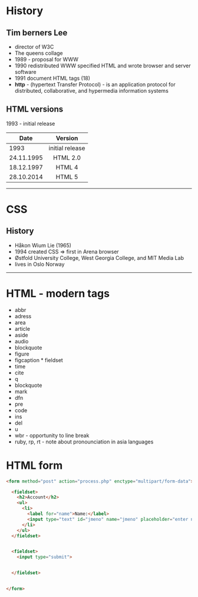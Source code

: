 # History

## Tim berners Lee
* director of W3C
* The queens collage
* 1989 - proposal for WWW 
* 1990 redistributed WWW specified HTML and wrote browser and server software
* 1991 document HTML tags (18)
* **http** - (hypertext Transfer Protocol) - is an application protocol for distributed, collaborative, and hypermedia information systems

## HTML versions
1993 - initial release

| Date      | Version          | 
| ------------- |:-------------:| 
| 1993      | initial release| 
| 24.11.1995      | HTML 2.0| 
| 18.12.1997     | HTML 4      |   
| 28.10.2014 | HTML 5    |    

--------------------------------------------------
# CSS

## History
* Håkon Wium Lie (1965)
* 1994 created CSS => first in Arena browser
* Østfold University College, West Georgia College, and MIT Media Lab
* lives in Oslo Norway

--------------------------------------------------------
# HTML - modern tags
* abbr
* adress
* area
* article
* aside
* audio
* blockquote
* figure
* figcaption
* fieldset
* time
* cite
* q
* blockquote
* mark
* dfn
* pre
* code
* ins
* del
* u
* wbr - opportunity to line break
* ruby, rp, rt - note about pronounciation in asia languages



# HTML form
```html
<form method="post" action="process.php" enctype="multipart/form-data">

  <fieldset>
    <h2>Account</h2>
    <ul>
      <li>
        <label for="name">Name:</label>
        <input type="text" id="jmeno" name="jmeno" placeholder="enter name" required>
      </li>
    </ul>
  </fieldset>


  <fieldset>
    <input type="submit">


  </fieldset>


</form>


```
